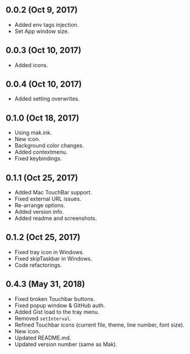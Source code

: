 ## 0.0.2 (Oct 9, 2017)
- Added env tags injection.
- Set App window size.

## 0.0.3 (Oct 10, 2017)
- Added icons.

## 0.0.4 (Oct 10, 2017)
- Added setting overwrites.

## 0.1.0 (Oct 18, 2017)
- Using mak.ink.
- New icon.
- Background color changes.
- Added contextmenu.
- Fixed keybindings.

## 0.1.1 (Oct 25, 2017)
- Added Mac TouchBar support.
- Fixed external URL issues.
- Re-arrange options.
- Added version info.
- Added readme and screenshots.

## 0.1.2 (Oct 25, 2017)
- Fixed tray icon in Windows.
- Fixed skipTaskbar in Windows.
- Code refactorings.

## 0.4.3 (May 31, 2018)
- Fixed broken Touchbar buttons.
- Fixed popup window & GitHub auth.
- Added Gist load to the tray menu.
- Removed `setInterval`.
- Refined Touchbar icons (current file, theme, line number, font size).
- New icon.
- Updated README.md.
- Updated version number (same as Mak).
